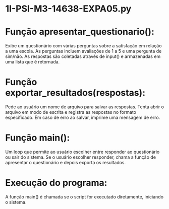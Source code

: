 # 1I-PSI-M3-14638-EXPA05.py

<h1>Função apresentar_questionario():</h1>
Exibe um questionário com várias perguntas sobre a satisfação em relação a uma escola.
As perguntas incluem avaliações de 1 a 5 e uma pergunta de sim/não.
As respostas são coletadas através de input() e armazenadas em uma lista que é retornada.

<h1>Função exportar_resultados(respostas):</h1>
Pede ao usuário um nome de arquivo para salvar as respostas.
Tenta abrir o arquivo em modo de escrita e registra as respostas no formato especificado.
Em caso de erro ao salvar, imprime uma mensagem de erro.

<h1>Função main():</h1>
Um loop que permite ao usuário escolher entre responder ao questionário ou sair do sistema.
Se o usuário escolher responder, chama a função de apresentar o questionário e depois exporta os resultados.

<h1>Execução do programa:</h1>
A função main() é chamada se o script for executado diretamente, iniciando o sistema.
